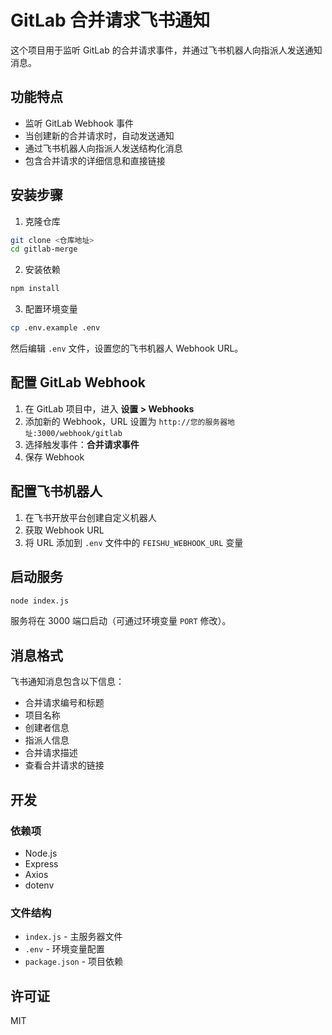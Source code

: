 # GitLab 合并请求飞书通知

这个项目用于监听 GitLab 的合并请求事件，并通过飞书机器人向指派人发送通知消息。

## 功能特点

- 监听 GitLab Webhook 事件
- 当创建新的合并请求时，自动发送通知
- 通过飞书机器人向指派人发送结构化消息
- 包含合并请求的详细信息和直接链接

## 安装步骤

1. 克隆仓库

```bash
git clone <仓库地址>
cd gitlab-merge
```

2. 安装依赖

```bash
npm install
```

3. 配置环境变量

```bash
cp .env.example .env
```

然后编辑 `.env` 文件，设置您的飞书机器人 Webhook URL。

## 配置 GitLab Webhook

1. 在 GitLab 项目中，进入 **设置 > Webhooks**
2. 添加新的 Webhook，URL 设置为 `http://您的服务器地址:3000/webhook/gitlab`
3. 选择触发事件：**合并请求事件**
4. 保存 Webhook

## 配置飞书机器人

1. 在飞书开放平台创建自定义机器人
2. 获取 Webhook URL
3. 将 URL 添加到 `.env` 文件中的 `FEISHU_WEBHOOK_URL` 变量

## 启动服务

```bash
node index.js
```

服务将在 3000 端口启动（可通过环境变量 `PORT` 修改）。

## 消息格式

飞书通知消息包含以下信息：

- 合并请求编号和标题
- 项目名称
- 创建者信息
- 指派人信息
- 合并请求描述
- 查看合并请求的链接

## 开发

### 依赖项

- Node.js
- Express
- Axios
- dotenv

### 文件结构

- `index.js` - 主服务器文件
- `.env` - 环境变量配置
- `package.json` - 项目依赖

## 许可证

MIT